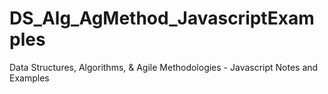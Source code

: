 # DS_Alg_AgMethod_JavascriptExamples
Data Structures, Algorithms, &amp; Agile Methodologies  - Javascript Notes and Examples
